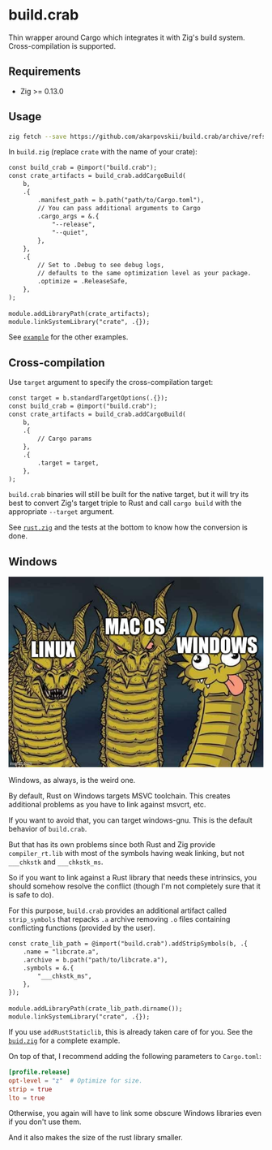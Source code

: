 # build.crab

Thin wrapper around Cargo which integrates it with Zig's build system. <br>
Cross-compilation is supported.

## Requirements

* Zig >= 0.13.0

## Usage

```sh
zig fetch --save https://github.com/akarpovskii/build.crab/archive/refs/tags/v0.1.7.tar.gz
```

In `build.zig` (replace `crate` with the name of your crate):
```zig
const build_crab = @import("build.crab");
const crate_artifacts = build_crab.addCargoBuild(
    b,
    .{
        .manifest_path = b.path("path/to/Cargo.toml"),
        // You can pass additional arguments to Cargo
        .cargo_args = &.{
            "--release",
            "--quiet",
        },
    },
    .{
        // Set to .Debug to see debug logs,
        // defaults to the same optimization level as your package.
        .optimize = .ReleaseSafe,
    },
);

module.addLibraryPath(crate_artifacts);
module.linkSystemLibrary("crate", .{});
```

See [`example`](./example/build.zig) for the other examples.

## Cross-compilation

Use `target` argument to specify the cross-compilation target:

```zig
const target = b.standardTargetOptions(.{});
const build_crab = @import("build.crab");
const crate_artifacts = build_crab.addCargoBuild(
    b,
    .{
        // Cargo params
    },
    .{
        .target = target,
    },
);
```

`build.crab` binaries will still be built for the native target, but it will try its best to convert Zig's target triple to Rust and call `cargo build` with the appropriate `--target` argument.

See [`rust.zig`](src/rust.zig) and the tests at the bottom to know how the conversion is done.

## Windows

![Hydra meme with Windows as the weird head!](./images/windows%20is%20the%20weird%20one.jpeg)

Windows, as always, is the weird one.

By default, Rust on Windows targets MSVC toolchain. This creates additional problems as you have to link against msvcrt, etc.

If you want to avoid that, you can target windows-gnu. This is the default behavior of `build.crab`.

But that has its own problems since both Rust and Zig provide `compiler_rt.lib` with most of the symbols having weak linking, but not `___chkstk` and `___chkstk_ms`.

So if you want to link against a Rust library that needs these intrinsics, you should somehow resolve the conflict (though I'm not completely sure that it is safe to do).

For this purpose, `build.crab` provides an additional artifact called `strip_symbols` that repacks `.a` archive removing `.o` files containing conflicting functions (provided by the user).

```zig
const crate_lib_path = @import("build.crab").addStripSymbols(b, .{
    .name = "libcrate.a",
    .archive = b.path("path/to/libcrate.a"),
    .symbols = &.{
        "___chkstk_ms",
    },
});

module.addLibraryPath(crate_lib_path.dirname());
module.linkSystemLibrary("crate", .{});
```

If you use `addRustStaticlib`, this is already taken care of for you. See the [`buid.zig`](./example/build.zig) for a complete example.

On top of that, I recommend adding the following parameters to `Cargo.toml`:

```toml
[profile.release]
opt-level = "z"  # Optimize for size.
strip = true
lto = true
```

Otherwise, you again will have to link some obscure Windows libraries even if you don't use them.

And it also makes the size of the rust library smaller.
